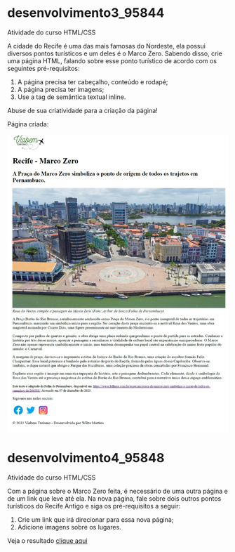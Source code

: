 # desenvolvimento3_95844
Atividade do curso HTML/CSS

A cidade do Recife é uma das mais famosas do Nordeste, ela possui diversos pontos turísticos e um deles é o Marco Zero. Sabendo disso, crie uma página HTML, falando sobre esse ponto turístico de acordo com os seguintes pré-requisitos: 

 1. A página precisa ter cabeçalho, conteúdo e rodapé;
 2. A página precisa ter imagens; 
 3. Use a tag de semântica textual inline. 

 Abuse de sua criatividade para a criação da página! 

 Página criada:

 ![Página criada](imagens/tela_d3.jpg)

# desenvolvimento4_95848
Atividade do curso HTML/CSS

Com a página sobre o Marco Zero feita, é necessário de uma outra página e de um link que leve até ela. Na nova página, fale sobre dois outros pontos turísticos do Recife Antigo e siga os pré-requisitos a seguir:

1. Crie um link que irá direcionar para essa nova página;
2. Adicione imagens sobre os lugares.

Veja o resultado [clique aqui]( https://wilzamartins.github.io/desenvolvimento3_95844/)

 


